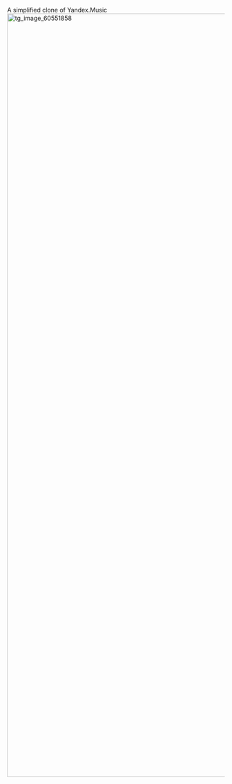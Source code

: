 A simplified clone of Yandex.Music
<img width="841" height="1770" alt="tg_image_60551858" src="https://github.com/user-attachments/assets/602c016f-98d6-44b4-a5d2-13d96399d428" />
